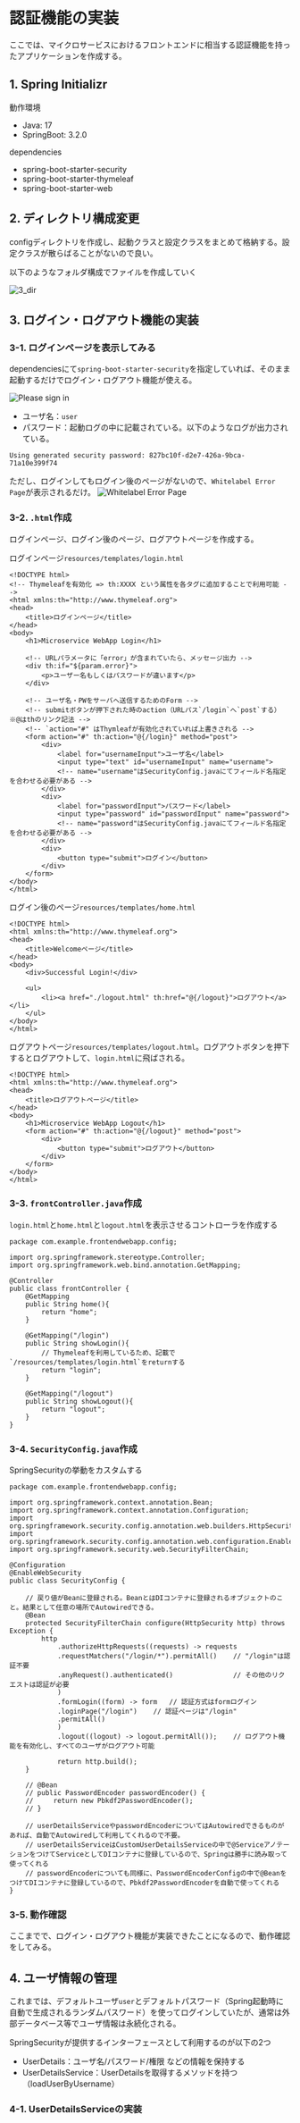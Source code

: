 # 認証機能の実装
ここでは、マイクロサービスにおけるフロントエンドに相当する認証機能を持ったアプリケーションを作成する。

## 1. Spring Initializr
動作環境
- Java: 17
- SpringBoot: 3.2.0

dependencies
- spring-boot-starter-security
- spring-boot-starter-thymeleaf
- spring-boot-starter-web

## 2. ディレクトリ構成変更
configディレクトリを作成し、起動クラスと設定クラスをまとめて格納する。設定クラスが散らばることがないので良い。

以下のようなフォルダ構成でファイルを作成していく

![3_dir](./SpringSecurity/3_dir.png)

## 3. ログイン・ログアウト機能の実装
### 3-1. ログインページを表示してみる
dependenciesにて`spring-boot-starter-security`を指定していれば、そのまま起動するだけでログイン・ログアウト機能が使える。

![Please sign in](./SpringSecurity/1_defaultAuth.png)
- ユーザ名：`user`
- パスワード：起動ログの中に記載されている。以下のようなログが出力されている。
```
Using generated security password: 827bc10f-d2e7-426a-9bca-71a10e399f74
```

ただし、ログインしてもログイン後のページがないので、`Whitelabel Error Page`が表示されるだけ。
![Whitelabel Error Page](./SpringSecurity/2_error.png)

### 3-2. `.html`作成
ログインページ、ログイン後のページ、ログアウトページを作成する。

ログインページ`resources/templates/login.html`
```
<!DOCTYPE html>
<!-- Thymeleafを有効化 => th:XXXX という属性を各タグに追加することで利用可能 -->
<html xmlns:th="http://www.thymeleaf.org">
<head>
    <title>ログインページ</title>
</head>
<body>
    <h1>Microservice WebApp Login</h1>

    <!-- URLパラメータに「error」が含まれていたら、メッセージ出力 -->
    <div th:if="${param.error}">
        <p>ユーザー名もしくはパスワードが違います</p>
    </div>

    <!-- ユーザ名・PWをサーバへ送信するためのForm -->
    <!-- submitボタンが押下された時のaction（URLパス`/login`へ`post`する）※@はthのリンク記法 -->
    <!-- `action="#" はThymleafが有効化されていれば上書きされる -->
    <form action="#" th:action="@{/login}" method="post">
        <div>
            <label for="usernameInput">ユーザ名</label>
            <input type="text" id="usernameInput" name="username">
            <!-- name="username"はSecurityConfig.javaにてフィールド名指定を合わせる必要がある -->
        </div>
        <div>
            <label for="passwordInput">パスワード</label>
            <input type="password" id="passwordInput" name="password">
            <!-- name="password"はSecurityConfig.javaにてフィールド名指定を合わせる必要がある -->
        </div>
        <div>
            <button type="submit">ログイン</button>
        </div>
    </form>
</body>
</html>
```


ログイン後のページ`resources/templates/home.html`
```
<!DOCTYPE html>
<html xmlns:th="http://www.thymeleaf.org">
<head>
    <title>Welcomeページ</title>
</head>
<body>
    <div>Successful Login!</div>

    <ul>
        <li><a href="./logout.html" th:href="@{/logout}">ログアウト</a></li>
    </ul>
</body>
</html>
```


ログアウトページ`resources/templates/logout.html`。ログアウトボタンを押下するとログアウトして、`login.html`に飛ばされる。
```
<!DOCTYPE html>
<html xmlns:th="http://www.thymeleaf.org">
<head>
    <title>ログアウトページ</title>
</head>
<body>
    <h1>Microservice WebApp Logout</h1>
    <form action="#" th:action="@{/logout}" method="post">
        <div>
            <button type="submit">ログアウト</button>
        </div>
    </form>
</body>
</html>
```

### 3-3. `frontController.java`作成
`login.html`と`home.html`と`logout.html`を表示させるコントローラを作成する

```
package com.example.frontendwebapp.config;

import org.springframework.stereotype.Controller;
import org.springframework.web.bind.annotation.GetMapping;

@Controller
public class frontController {
    @GetMapping
    public String home(){
        return "home";
    }

    @GetMapping("/login")
    public String showLogin(){
        // Thymeleafを利用しているため、記載で`/resources/templates/login.html`をreturnする
        return "login";
    }

    @GetMapping("/logout")
    public String showLogout(){
        return "logout";
    }
}
```

### 3-4. `SecurityConfig.java`作成
SpringSecurityの挙動をカスタムする

```
package com.example.frontendwebapp.config;

import org.springframework.context.annotation.Bean;
import org.springframework.context.annotation.Configuration;
import org.springframework.security.config.annotation.web.builders.HttpSecurity;
import org.springframework.security.config.annotation.web.configuration.EnableWebSecurity;
import org.springframework.security.web.SecurityFilterChain;

@Configuration
@EnableWebSecurity
public class SecurityConfig {
    
    // 戻り値がBeanに登録される。BeanとはDIコンテナに登録されるオブジェクトのこと。結果として任意の場所でAutowiredできる。
    @Bean
    protected SecurityFilterChain configure(HttpSecurity http) throws Exception {
        http
            .authorizeHttpRequests((requests) -> requests
            .requestMatchers("/login/*").permitAll()    // "/login"は認証不要
            .anyRequest().authenticated()               // その他のリクエストは認証が必要
            )
            .formLogin((form) -> form   // 認証方式はformログイン
            .loginPage("/login")    // 認証ページは"/login"
            .permitAll()
            )
            .logout((logout) -> logout.permitAll());    // ログアウト機能を有効化し、すべてのユーザがログアウト可能
        
            return http.build();
    }

    // @Bean
    // public PasswordEncoder passwordEncoder() {
    //     return new Pbkdf2PasswordEncoder();
    // }

    // userDetailsServiceやpasswordEncoderについてはAutowiredできるものがあれば、自動でAutowiredして利用してくれるので不要。
    // userDetailsServiceはCustomUserDetailsServiceの中で@ServiceアノテーションをつけてServiceとしてDIコンテナに登録しているので、Springは勝手に読み取って使ってくれる
    // passwordEncoderについても同様に、PasswordEncoderConfigの中で@BeanをつけてDIコンテナに登録しているので、Pbkdf2PasswordEncoderを自動で使ってくれる
}
```

### 3-5. 動作確認
ここまでで、ログイン・ログアウト機能が実装できたことになるので、動作確認をしてみる。

## 4. ユーザ情報の管理
これまでは、デフォルトユーザ`user`とデフォルトパスワード（Spring起動時に自動で生成されるランダムパスワード）を使ってログインしていたが、通常は外部データベース等でユーザ情報は永続化される。

SpringSecurityが提供するインターフェースとして利用するのが以下の2つ
- UserDetails：ユーザ名/パスワード/権限 などの情報を保持する
- UserDetailsService：UserDetailsを取得するメソッドを持つ（loadUserByUsername）

### 4-1. UserDetailsServiceの実装
